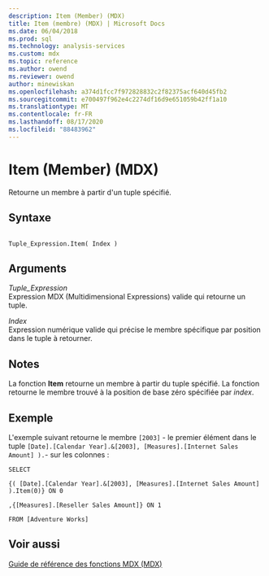 ```yaml
---
description: Item (Member) (MDX)
title: Item (membre) (MDX) | Microsoft Docs
ms.date: 06/04/2018
ms.prod: sql
ms.technology: analysis-services
ms.custom: mdx
ms.topic: reference
ms.author: owend
ms.reviewer: owend
author: minewiskan
ms.openlocfilehash: a374d1fcc7f972828832c2f82375acf640d45fb2
ms.sourcegitcommit: e700497f962e4c2274df16d9e651059b42ff1a10
ms.translationtype: MT
ms.contentlocale: fr-FR
ms.lasthandoff: 08/17/2020
ms.locfileid: "88483962"
---
```

# <a name="item-member-mdx"></a>Item (Member) (MDX)


  Retourne un membre à partir d'un tuple spécifié.  
  
## <a name="syntax"></a>Syntaxe  
  
```  
  
Tuple_Expression.Item( Index )  
```  
  
## <a name="arguments"></a>Arguments  
 *Tuple_Expression*  
 Expression MDX (Multidimensional Expressions) valide qui retourne un tuple.  
  
 *Index*  
 Expression numérique valide qui précise le membre spécifique par position dans le tuple à retourner.  
  
## <a name="remarks"></a>Notes  
 La fonction **Item** retourne un membre à partir du tuple spécifié. La fonction retourne le membre trouvé à la position de base zéro spécifiée par *index*.  
  
## <a name="example"></a>Exemple  
 L'exemple suivant retourne le membre `[2003]` - le premier élément dans le tuple `[Date].[Calendar Year].&[2003], [Measures].[Internet Sales Amount] ).`- sur les colonnes :  
  
 `SELECT`  
  
 `{( [Date].[Calendar Year].&[2003], [Measures].[Internet Sales Amount] ).Item(0)} ON 0`  
  
 `,{[Measures].[Reseller Sales Amount]} ON 1`  
  
 `FROM [Adventure Works]`  
  
## <a name="see-also"></a>Voir aussi  
 [Guide de référence des fonctions MDX &#40;MDX&#41;](../mdx/mdx-function-reference-mdx.md)  
  
  
